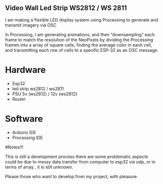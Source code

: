 ## Video Wall Led Strip WS2812 / WS 2811

I am making a flexible LED display system using Processing to generate and transmit imagery via OSC

In Processing, I am generating animations, and then “downsampling” each frame to match the resolution of the NeoPixels by dividing the Processing frames into a array of square cells, finding the average color in each cell, and transmitting each row of cells to a specific ESP-32 as an OSC message.

# Hardware 
- Esp32 
- led strip ws2812 / ws2811
- PSU 5v (ws2812) / 12v (ws2812)
- Router

# Software
- Arduino IDE
- Processing IDE

#Notes!!!

This is still a development process there are some problematic aspects could be due to messy data transfer from computer to esp32 via udp, or in terms of array , it is still unknown.

Please those who want to develop from my project, with pleasure
